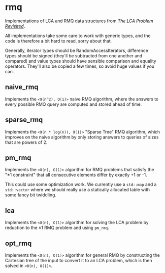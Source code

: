 rmq
===

Implementations of LCA and RMQ data structures from
[_The LCA Problem Revisited_](http://www.ics.uci.edu/~eppstein/261/BenFar-LCA-00.pdf).

All implementations take some care to work with generic types, and the
code is therefore a bit hard to read, sorry about that.

Generally, iterator types should be RandomAccessIterators, difference
types should be signed (they'll be subtracted from one another and
compared) and value types should have sensible comparison and equality
operators.  They'll also be copied a few times, so avoid huge values if
you can.

naive_rmq
---------

Implements the `<O(n^2), O(1)>` naive RMQ algorithm, where the answers to
every possible RMQ query are computed and stored ahead of time.

sparse_rmq
----------

Implements the `<O(n * log(n)), O(1)>` "Sparse Tree" RMQ algorithm, which
improves on the naive algorithm by only storing answers to queries of
sizes that are powers of 2.

pm_rmq
------

Implements the `<O(n), O(1)>` algorithm for RMQ problems that satisfy the
"±1 constraint" that all consecutive elements differ by exactly +1 or -1.

This could use some optimization work.  We currently use a `std::map` and
a `std::vector` where we should really use a statically allocated table
with some fancy bit twiddling.

lca
---

Implements the `<O(n), O(1)>` algorithm for solving the LCA problem by
reduction to the ±1 RMQ problem and using `pm_rmq`.

opt_rmq
-------

Implements the `<O(n), O(1)>` algorithm for general RMQ by constructing
the Cartesian tree of the input to convert it to an LCA problem, which is
then solved in `<O(n), O(1)>`.
